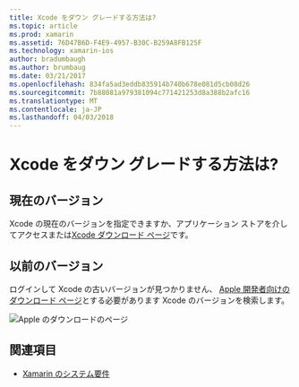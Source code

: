 ```yaml
---
title: Xcode をダウン グレードする方法は?
ms.topic: article
ms.prod: xamarin
ms.assetid: 76D47B6D-F4E9-4957-B30C-B259A8FB125F
ms.technology: xamarin-ios
author: bradumbaugh
ms.author: brumbaug
ms.date: 03/21/2017
ms.openlocfilehash: 834fa5ad3eddb835914b740b678e081d5cb08d26
ms.sourcegitcommit: 7b88081a979381094c771421253d8a388b2afc16
ms.translationtype: MT
ms.contentlocale: ja-JP
ms.lasthandoff: 04/03/2018
---
```

# <a name="how-can-i-downgrade-xcode"></a>Xcode をダウン グレードする方法は?

## <a name="current-version"></a>現在のバージョン

Xcode の現在のバージョンを指定できますか、アプリケーション ストアを介してアクセスまたは[Xcode ダウンロード ページ](https://developer.apple.com/xcode/downloads/)です。

## <a name="older-versions"></a>以前のバージョン

ログインして Xcode の古いバージョンが見つかりません、 [Apple 開発者向けのダウンロード ページ](https://developer.apple.com/downloads/)とする必要があります Xcode のバージョンを検索します。

![Apple のダウンロードのページ](http://content.screencast.com/users/Kent.Green/folders/Jing/media/4c5e2228-08a4-4d5a-af3b-7b66df741c6f/2015-06-11_1012.png "Apple ダウンロード ページ")

## <a name="see-also"></a>関連項目
- [Xamarin のシステム要件](~/cross-platform/get-started/requirements.md)
